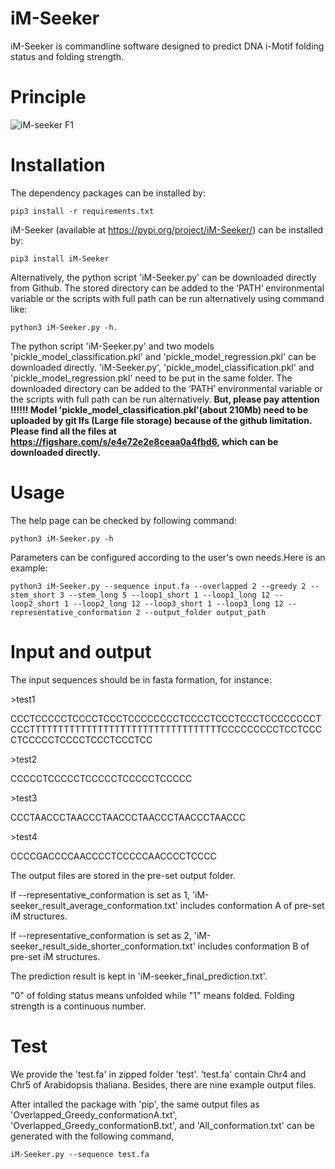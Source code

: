 # iM-Seeker

iM-Seeker is commandline software designed to predict DNA i-Motif folding status and folding strength.

# Principle

![iM-seeker F1](https://github.com/YANGB1/iM-Seeker/assets/92316121/2702225d-23c9-452d-923c-d280cfe2fc35)



# Installation
The dependency packages can be installed by:
``` 
pip3 install -r requirements.txt
``` 
iM-Seeker (available at https://pypi.org/project/iM-Seeker/) can be installed by:
``` 
pip3 install iM-Seeker
```
Alternatively, the python script 'iM-Seeker.py' can be downloaded directly from Github. The stored directory can be added to the ‘PATH’ environmental variable or the scripts with full path can be run alternatively using command like: 
``` 
python3 iM-Seeker.py -h. 
``` 
The python script 'iM-Seeker.py' and two models 'pickle_model_classification.pkl' and 'pickle_model_regression.pkl' can be downloaded directly. 'iM-Seeker.py', 'pickle_model_classification.pkl' and 'pickle_model_regression.pkl' need to be put in the same folder. The downloaded directory can be added to the ‘PATH’ environmental variable or the scripts with full path can be run alternatively. 
**But, please pay attention !!!!!! Model 'pickle_model_classification.pkl'(about 210Mb) need to be uploaded by git lfs (Large file storage) because of the github limitation. Please find all the files at https://figshare.com/s/e4e72e2e8ceaa0a4fbd6, which can be downloaded directly.**
  

# Usage

The help page can be checked by following command:
``` 
python3 iM-Seeker.py -h
``` 
Parameters can be configured according to the user's own needs.Here is an example:
``` 
python3 iM-Seeker.py --sequence input.fa --overlapped 2 --greedy 2 --stem_short 3 --stem_long 5 --loop1_short 1 --loop1_long 12 --loop2_short 1 --loop2_long 12 --loop3_short 1 --loop3_long 12 --representative_conformation 2 --output_folder output_path
``` 

# Input and output
The input sequences should be in fasta formation, for instance:

\>test1

CCCTCCCCCTCCCCTCCCTCCCCCCCCTCCCCTCCCTCCCTCCCCCCCCTCCCTTTTTTTTTTTTTTTTTTTTTTTTTTTTTTTTTTCCCCCCCCCTCCTCCCCTCCCCCTCCCCTCCCTCCCTCC

\>test2

CCCCCTCCCCCTCCCCCTCCCCCTCCCCC

\>test3

CCCTAACCCTAACCCTAACCCTAACCCTAACCCTAACCC

\>test4

CCCCGACCCCAACCCCTCCCCCAACCCCTCCCC

The output files are stored in the pre-set output folder.

If --representative_conformation is set as 1, 'iM-seeker_result_average_conformation.txt' includes conformation A of pre-set iM structures. 

If --representative_conformation is set as 2, 'iM-seeker_result_side_shorter_conformation.txt' includes conformation B of pre-set iM structures. 

The prediction result is kept in 'iM-seeker_final_prediction.txt'.

"0" of folding status means unfolded while "1" means folded. Folding strength is a continuous number. 


# Test
We provide the 'test.fa' in zipped folder 'test'. 'test.fa' contain Chr4 and Chr5 of Arabidopsis thaliana. Besides, there are nine example output files. 

After intalled the package with 'pip', the same output files as 'Overlapped_Greedy_conformationA.txt', 'Overlapped_Greedy_conformationB.txt', and 'All_conformation.txt' can be generated with the following command, 
``` 
iM-Seeker.py --sequence test.fa
``` 


